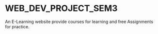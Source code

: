 # WEB_DEV_PROJECT_SEM3
An E-Learning website provide courses for learning and free Assignments for practice. 
